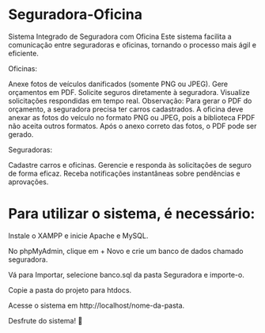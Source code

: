 # Seguradora-Oficina
Sistema Integrado de Seguradora com Oficina
Este sistema facilita a comunicação entre seguradoras e oficinas, tornando o processo mais ágil e eficiente.

Oficinas:

Anexe fotos de veículos danificados (somente PNG ou JPEG).
Gere orçamentos em PDF.
Solicite seguros diretamente à seguradora.
Visualize solicitações respondidas em tempo real.
Observação: Para gerar o PDF do orçamento, a seguradora precisa ter carros cadastrados. A oficina deve anexar as fotos do veículo no formato PNG ou JPEG, pois a biblioteca FPDF não aceita outros formatos. Após o anexo correto das fotos, o PDF pode ser gerado.

Seguradoras:

Cadastre carros e oficinas.
Gerencie e responda às solicitações de seguro de forma eficaz.
Receba notificações instantâneas sobre pendências e aprovações.

# Para utilizar o sistema, é necessário:
Instale o XAMPP e inicie Apache e MySQL.

No phpMyAdmin, clique em + Novo e crie um banco de dados chamado seguradora.

Vá para Importar, selecione banco.sql da pasta Seguradora e importe-o.

Copie a pasta do projeto para htdocs.

Acesse o sistema em http://localhost/nome-da-pasta.

Desfrute do sistema! 🌟
